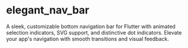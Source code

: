 # elegant_nav_bar
A sleek, customizable bottom navigation bar for Flutter with animated selection indicators, SVG support, and distinctive dot indicators. Elevate your app's navigation with smooth transitions and visual feedback.
